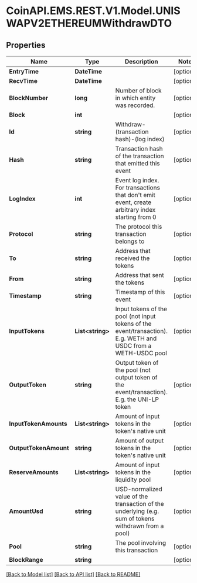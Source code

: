 # CoinAPI.EMS.REST.V1.Model.UNISWAPV2ETHEREUMWithdrawDTO

## Properties

Name | Type | Description | Notes
------------ | ------------- | ------------- | -------------
**EntryTime** | **DateTime** |  | [optional] 
**RecvTime** | **DateTime** |  | [optional] 
**BlockNumber** | **long** | Number of block in which entity was recorded. | [optional] 
**Block** | **int** |  | [optional] 
**Id** | **string** | Withdraw-(transaction hash)-(log index) | [optional] 
**Hash** | **string** | Transaction hash of the transaction that emitted this event | [optional] 
**LogIndex** | **int** | Event log index. For transactions that don&#39;t emit event, create arbitrary index starting from 0 | [optional] 
**Protocol** | **string** | The protocol this transaction belongs to | [optional] 
**To** | **string** | Address that received the tokens | [optional] 
**From** | **string** | Address that sent the tokens | [optional] 
**Timestamp** | **string** | Timestamp of this event | [optional] 
**InputTokens** | **List&lt;string&gt;** | Input tokens of the pool (not input tokens of the event/transaction). E.g. WETH and USDC from a WETH-USDC pool | [optional] 
**OutputToken** | **string** | Output token of the pool (not output token of the event/transaction). E.g. the UNI-LP token | [optional] 
**InputTokenAmounts** | **List&lt;string&gt;** | Amount of input tokens in the token&#39;s native unit | [optional] 
**OutputTokenAmount** | **string** | Amount of output tokens in the token&#39;s native unit | [optional] 
**ReserveAmounts** | **List&lt;string&gt;** | Amount of input tokens in the liquidity pool | [optional] 
**AmountUsd** | **string** | USD-normalized value of the transaction of the underlying (e.g. sum of tokens withdrawn from a pool) | [optional] 
**Pool** | **string** | The pool involving this transaction | [optional] 
**BlockRange** | **string** |  | [optional] 

[[Back to Model list]](../README.md#documentation-for-models) [[Back to API list]](../README.md#documentation-for-api-endpoints) [[Back to README]](../README.md)


